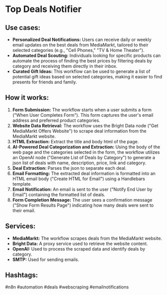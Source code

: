 # Top Deals Notifier

## Use cases:

-   **Personalized Deal Notifications:** Users can receive daily or weekly email updates on the best deals from MediaMarkt, tailored to their selected categories (e.g., "Cell Phones," "TV & Home Theater").
-   **Automated Deal Scouting:** Individuals looking for specific products can automate the process of finding the best prices by filtering deals by category and receiving them directly in their inbox.
-   **Curated Gift Ideas:**  This workflow can be used to generate a list of potential gift ideas based on selected categories, making it easier to find presents for friends and family.

## How it works:

1.  **Form Submission:** The workflow starts when a user submits a form ("When User Completes Form"). This form captures the user's email address and preferred product categories.
2.  **Website Data Retrieval:** The workflow uses the Bright Data node ("Get MediaMarkt Offers Website") to scrape deal information from the MediaMarkt website.
3.  **HTML Extraction:** Extract the title and body html of the page.
4.  **AI-Powered Deal Categorization and Extraction:** Using the body of the web page and the categories selected in the form, the workflow utilizes an OpenAI node ("Generate List of Deals by Category") to generate a json list of deals with name, description, price, link and category.
5.  **Deal Extraction:** Parses the json to separate each deal.
6.  **Email Formatting:** The extracted deal information is formatted into an HTML email body ("Create HTML for Email") using a Handlebars template.
7.  **Email Notification:** An email is sent to the user ("Notify End User by Email") containing the formatted list of deals.
8.  **Form Completion Message:** The user sees a confirmation message ("Show Form Results Page") indicating how many deals were sent to their email.

## Services:

*   **MediaMarkt:** The workflow scrapes deals from the MediaMarkt website.
*   **Bright Data:** A proxy service used to retrieve the website content.
*   **OpenAI:** Used to process the scraped data and identify deals by category.
*   **SMTP:** Used for sending emails.

## Hashtags:

#n8n #automation #deals #webscraping #emailnotifications
